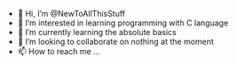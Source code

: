 - 👋 Hi, I’m @NewToAllThisStuff
- 👀 I’m interested in learning programming with C language
- 🌱 I’m currently learning the absolute basics
- 💞️ I’m looking to collaborate on nothing at the moment
- 📫 How to reach me ...

<!---
NewToAllThisStuff/NewToAllThisStuff is a ✨ special ✨ repository because its `README.md` (this file) appears on your GitHub profile.
You can click the Preview link to take a look at your changes.
--->
